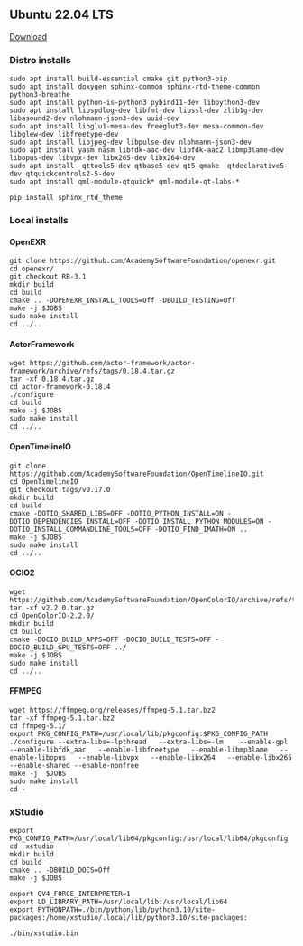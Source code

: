 ## Ubuntu 22.04 LTS
[Download](https://releases.ubuntu.com/22.04 "Download")

### Distro installs
    sudo apt install build-essential cmake git python3-pip
    sudo apt install doxygen sphinx-common sphinx-rtd-theme-common python3-breathe
    sudo apt install python-is-python3 pybind11-dev libpython3-dev
    sudo apt install libspdlog-dev libfmt-dev libssl-dev zlib1g-dev libasound2-dev nlohmann-json3-dev uuid-dev
    sudo apt install libglu1-mesa-dev freeglut3-dev mesa-common-dev libglew-dev libfreetype-dev
    sudo apt install libjpeg-dev libpulse-dev nlohmann-json3-dev
    sudo apt install yasm nasm libfdk-aac-dev libfdk-aac2 libmp3lame-dev libopus-dev libvpx-dev libx265-dev libx264-dev
    sudo apt install  qttools5-dev qtbase5-dev qt5-qmake  qtdeclarative5-dev qtquickcontrols2-5-dev
    sudo apt install qml-module-qtquick* qml-module-qt-labs-*

    pip install sphinx_rtd_theme


### Local installs
#### OpenEXR
    git clone https://github.com/AcademySoftwareFoundation/openexr.git
    cd openexr/
    git checkout RB-3.1
    mkdir build
    cd build
    cmake .. -DOPENEXR_INSTALL_TOOLS=Off -DBUILD_TESTING=Off
    make -j $JOBS
    sudo make install
    cd ../..


#### ActorFramework
    wget https://github.com/actor-framework/actor-framework/archive/refs/tags/0.18.4.tar.gz
    tar -xf 0.18.4.tar.gz
    cd actor-framework-0.18.4
    ./configure
    cd build
    make -j $JOBS
    sudo make install
    cd ../..


#### OpenTimelineIO
    git clone https://github.com/AcademySoftwareFoundation/OpenTimelineIO.git
    cd OpenTimelineIO
    git checkout tags/v0.17.0
    mkdir build
    cd build
    cmake -DOTIO_SHARED_LIBS=OFF -DOTIO_PYTHON_INSTALL=ON -DOTIO_DEPENDENCIES_INSTALL=OFF -DOTIO_INSTALL_PYTHON_MODULES=ON -DOTIO_INSTALL_COMMANDLINE_TOOLS=OFF -DOTIO_FIND_IMATH=ON ..
    make -j $JOBS
    sudo make install
    cd ../..


#### OCIO2
    wget https://github.com/AcademySoftwareFoundation/OpenColorIO/archive/refs/tags/v2.2.0.tar.gz
    tar -xf v2.2.0.tar.gz
    cd OpenColorIO-2.2.0/
    mkdir build
    cd build
    cmake -DOCIO_BUILD_APPS=OFF -DOCIO_BUILD_TESTS=OFF -DOCIO_BUILD_GPU_TESTS=OFF ../
    make -j $JOBS
    sudo make install
    cd ../..


#### FFMPEG
    wget https://ffmpeg.org/releases/ffmpeg-5.1.tar.bz2
    tar -xf ffmpeg-5.1.tar.bz2
    cd ffmpeg-5.1/
    export PKG_CONFIG_PATH=/usr/local/lib/pkgconfig:$PKG_CONFIG_PATH
    ./configure --extra-libs=-lpthread   --extra-libs=-lm    --enable-gpl   --enable-libfdk_aac   --enable-libfreetype   --enable-libmp3lame   --enable-libopus   --enable-libvpx   --enable-libx264   --enable-libx265 --enable-shared --enable-nonfree
    make -j  $JOBS
    sudo make install
    cd -


### xStudio
    export PKG_CONFIG_PATH=/usr/local/lib64/pkgconfig:/usr/local/lib64/pkgconfig
    cd  xstudio
    mkdir build
    cd build
    cmake .. -DBUILD_DOCS=Off
    make -j $JOBS

    export QV4_FORCE_INTERPRETER=1
    export LD_LIBRARY_PATH=/usr/local/lib:/usr/local/lib64
    export PYTHONPATH=./bin/python/lib/python3.10/site-packages:/home/xstudio/.local/lib/python3.10/site-packages:

    ./bin/xstudio.bin
